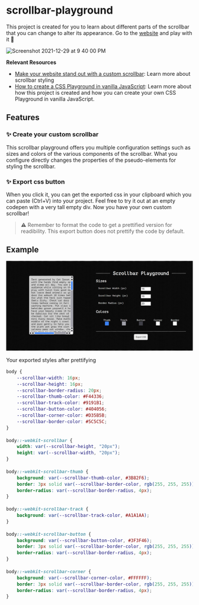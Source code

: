 # scrollbar-playground

This project is created for you to learn about different parts of the scrollbar that you can change to alter its appearance. Go to the [website](https://lyqht.github.io/scrollbar-playground/) and play with it 🧡

<img width="1516" alt="Screenshot 2021-12-29 at 9 40 00 PM" src="https://user-images.githubusercontent.com/35736525/147668152-22987733-83e8-4464-a4dd-ddfbff9c01ce.png">

**Relevant Resources**
- [Make your website stand out with a custom scrollbar](https://blog.esteetey.dev/make-your-website-stand-out-with-a-custom-scrollbar): Learn more about scrollbar styling 
- [How to create a CSS Playground in vanilla JavaScript](https://blog.esteetey.dev/how-to-create-a-css-playground-for-styling-pseudo-elements-with-vanilla-javascript): Learn more about how this project is created and how you can create your own CSS Playground in vanilla JavaScript.

## Features

### ✨ Create your custom scrollbar

This scrollbar playground offers you multiple configuration settings such as sizes and colors of the various components of the scrollbar. What you configure directly changes the properties of the pseudo-elements for styling the scrollbar.

### ✨ Export css button

When you click it, you can get the exported css in your clipboard which you can paste (Ctrl+V) into your project. Feel free to try it out at an empty codepen with a very tall empty div. Now you have your own custom scrollbar!

> :warning: Remember to format the code to get a prettified version for readibility. This export button does not prettify the code by default.

## Example

![](screenshots/v1.0.1%20scrollbar%20playground.png)

Your exported styles after prettifying

```css
body {
    --scrollbar-width: 16px;
    --scrollbar-height: 16px;
    --scrollbar-border-radius: 20px;
    --scrollbar-thumb-color: #F44336;
    --scrollbar-track-color: #9191B1;
    --scrollbar-button-color: #404056;
    --scrollbar-corner-color: #D35B5B;
    --scrollbar-border-color: #5C5C5C;
}

body::-webkit-scrollbar {
    width: var(--scrollbar-height, "20px");
    height: var(--scrollbar-width, "20px");
}

body::-webkit-scrollbar-thumb {
    background: var(--scrollbar-thumb-color, #3B82F6);
    border: 3px solid var(--scrollbar-border-color, rgb(255, 255, 255));
    border-radius: var(--scrollbar-border-radius, 4px);
}

body::-webkit-scrollbar-track {
    background: var(--scrollbar-track-color, #A1A1AA);
}

body::-webkit-scrollbar-button {
    background: var(--scrollbar-button-color, #3F3F46);
    border: 3px solid var(--scrollbar-border-color, rgb(255, 255, 255));
    border-radius: var(--scrollbar-border-radius, 4px);
}

body::-webkit-scrollbar-corner {
    background: var(--scrollbar-corner-color, #FFFFFF);
    border: 3px solid var(--scrollbar-border-color, rgb(255, 255, 255));
    border-radius: var(--scrollbar-border-radius, 4px);
}
```
